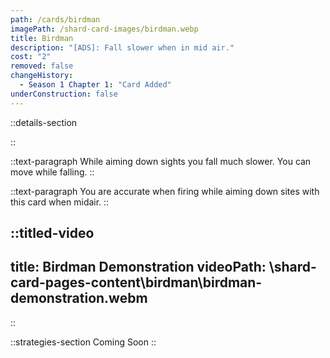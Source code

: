 ```yaml
---
path: /cards/birdman
imagePath: /shard-card-images/birdman.webp
title: Birdman
description: "[ADS]: Fall slower when in mid air."
cost: "2"
removed: false
changeHistory:
  - Season 1 Chapter 1: "Card Added"
underConstruction: false
---
```


::details-section

::

::text-paragraph
While aiming down sights you fall much slower. You can move while falling.
::

::text-paragraph
You are accurate when firing while aiming down sites with this card when midair.
::

::titled-video
---
title: Birdman Demonstration
videoPath: \shard-card-pages-content\birdman\birdman-demonstration.webm
---
::

::strategies-section
Coming Soon
::
